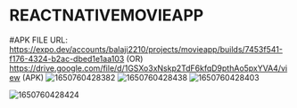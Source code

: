 # REACTNATIVEMOVIEAPP

#APK FILE URL: https://expo.dev/accounts/balaji2210/projects/movieapp/builds/7453f541-f176-4324-b2ac-dbed1e1aa103 (OR) https://drive.google.com/file/d/1GSXo3xNskp2TdF6kfqD9pthAo5pxYVA4/view (APK)
![1650760428382](https://user-images.githubusercontent.com/63396862/164951504-b5b5c9df-79b4-44d0-a26e-7bb195a3ea6c.jpg)
![1650760428438](https://user-images.githubusercontent.com/63396862/164951592-ae4192da-2b2c-45df-b875-6294c450fbdc.jpg)
![1650760428403](https://user-images.githubusercontent.com/63396862/164951602-65136ad6-865c-48d9-ac56-660de1af741f.jpg)

![1650760428424](https://user-images.githubusercontent.com/63396862/164951604-ddc07a1c-127c-4c08-9b34-0f882918c445.jpg)



